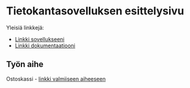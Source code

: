 # Tietokantasovelluksen esittelysivu

Yleisiä linkkejä:

* [Linkki sovellukseeni](https://aarojunt.users.cs.helsinki.fi/tsoha-aaroj/esittelysivu.html)
* [Linkki dokumentaatiooni](https://github.com/aarojun/tsoha-aaroj/tree/master/doc)

## Työn aihe

Ostoskassi - [linkki valmiiseen aiheeseen](http://advancedkittenry.github.io/suunnittelu_ja_tyoymparisto/aiheet/Ostoskassi.html) 
